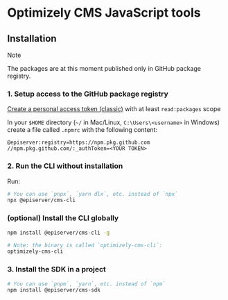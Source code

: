 # Optimizely CMS JavaScript tools

## Installation

> [!NOTE]
> The packages are at this moment published only in GitHub package registry.

### 1. Setup access to the GitHub package registry

[Create a personal access token (classic)](https://docs.github.com/en/authentication/keeping-your-account-and-data-secure/managing-your-personal-access-tokens#creating-a-personal-access-token-classic) with at least `read:packages` scope

In your `$HOME` directory (`~/` in Mac/Linux, `C:\Users\<username>` in Windows) create a file called `.npmrc` with the following content:

```
@episerver:registry=https://npm.pkg.github.com
//npm.pkg.github.com/:_authToken=<YOUR TOKEN>
```

### 2. Run the CLI without installation

Run:

```sh
# You can use `pnpx`, `yarn dlx`, etc. instead of `npx`
npx @episerver/cms-cli
```

### (optional) Install the CLI globally

```sh
npm install @episerver/cms-cli -g

# Note: the binary is called `optimizely-cms-cli`:
optimizely-cms-cli
```

### 3. Install the SDK in a project

```sh
# You can use `pnpm`, `yarn`, etc. instead of `npm`
npm install @episerver/cms-sdk
```

